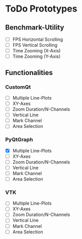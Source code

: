 # ToDo Prototypes

## Benchmark-Utility
- [ ] FPS Horizontal Scrolling
- [ ] FPS Vertical Scrolling
- [ ] Time Zooming (X-Axis)
- [ ] Time Zooming (Y-Axis)

## Functionalities
### CustomQt
- [ ] Multiple Line-Plots
- [ ] XY-Axes
- [ ] Zoom Duration/N-Channels
- [ ] Vertical Line
- [ ] Mark Channel
- [ ] Area Selection

### PyQtGraph
- [X] Multiple Line-Plots
- [ ] XY-Axes
- [ ] Zoom Duration/N-Channels
- [ ] Vertical Line
- [ ] Mark Channel
- [ ] Area Selection

### VTK
- [ ] Multiple Line-Plots
- [ ] XY-Axes
- [ ] Zoom Duration/N-Channels
- [ ] Vertical Line
- [ ] Mark Channel
- [ ] Area Selection